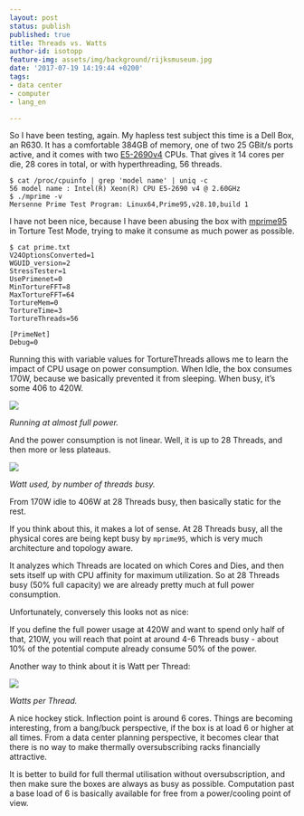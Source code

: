 ```yaml
---
layout: post
status: publish
published: true
title: Threads vs. Watts
author-id: isotopp
feature-img: assets/img/background/rijksmuseum.jpg
date: '2017-07-19 14:19:44 +0200'
tags:
- data center
- computer
- lang_en

---
```

So I have been testing, again. My hapless test subject this time is a Dell Box, an R630. It has a comfortable 384GB of memory, one of two 25 GBit/s ports active, and it comes with two [E5-2690v4](http://ark.intel.com/products/91770/Intel-Xeon-Processor-E5-2690-v4-35M-Cache-2_60-GHz) CPUs. That gives it 14 cores per die, 28 cores in total, or with hyperthreading, 56 threads.

```console
$ cat /proc/cpuinfo | grep 'model name' | uniq -c 
56 model name : Intel(R) Xeon(R) CPU E5-2690 v4 @ 2.60GHz 
$ ./mprime -v 
Mersenne Prime Test Program: Linux64,Prime95,v28.10,build 1 
``` 

I have not been nice, because I have been abusing the box with [mprime95](https://www.mersenne.org/download/) in Torture Test Mode, trying to make it consume as much power as possible.

```console
$ cat prime.txt 
V24OptionsConverted=1 
WGUID_version=2 
StressTester=1 
UsePrimenet=0 
MinTortureFFT=8 
MaxTortureFFT=64 
TortureMem=0 
TortureTime=3 
TortureThreads=56 

[PrimeNet] 
Debug=0 
``` 

Running this with variable values for TortureThreads allows me to learn the impact of CPU usage on power consumption. When Idle, the box consumes 170W, because we basically prevented it from sleeping. When busy, it’s some 406 to 420W.

![](/uploads/2017/07/power-reading.jpg)

*Running at almost full power.*

And the power consumption is not linear. Well, it is up to 28 Threads, and
then more or less plateaus.

![](/uploads/2017/07/watt.jpg)

*Watt used, by number of threads busy.*

From 170W idle to 406W at 28 Threads busy, then basically static for the rest. 

If you think about this, it makes a lot of sense. At 28 Threads busy, all the physical cores are being kept busy by `mprime95`, which is very much architecture and topology aware.

It analyzes which Threads are located on which Cores and Dies, and then sets itself up with CPU affinity for maximum utilization. So at 28 Threads busy (50% full capacity) we are already pretty much at full power consumption.

Unfortunately, conversely this looks not as nice: 

If you define the full power usage at 420W and want to spend only half of that, 210W, you will reach that point at around 4-6 Threads busy - about 10% of the potential compute already consume 50% of the power. 

Another way to think about it is Watt per Thread: 

![](/uploads/2017/07/watt-thread.jpg)

*Watts per Thread.*

A nice hockey stick. Inflection point is around 6 cores. Things are becoming interesting, from a bang/buck perspective, if the box is at load 6 or higher at all times. From a data center planning perspective, it becomes clear that there is no way to make thermally oversubscribing racks financially attractive.

It is better to build for full thermal utilisation without oversubscription, and then make sure the boxes are always as busy as possible. Computation past a base load of 6 is basically available for free from a power/cooling point of view.
